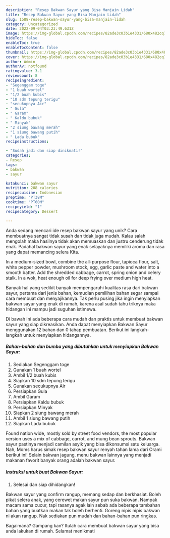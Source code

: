 ```yaml
---
description: "Resep Bakwan Sayur yang Bisa Manjain Lidah"
title: "Resep Bakwan Sayur yang Bisa Manjain Lidah"
slug: 1588-resep-bakwan-sayur-yang-bisa-manjain-lidah
category: Uncategorized
date: 2022-09-04T03:23:49.631Z
image: https://img-global.cpcdn.com/recipes/82ade3c03b1e4331/680x482cq70/bakwan-sayur-foto-resep-utama.jpg
hideToc: false
enableToc: true
enableTocContent: false
thumbnail: https://img-global.cpcdn.com/recipes/82ade3c03b1e4331/680x482cq70/bakwan-sayur-foto-resep-utama.jpg
cover: https://img-global.cpcdn.com/recipes/82ade3c03b1e4331/680x482cq70/bakwan-sayur-foto-resep-utama.jpg
author: Admin
authorAv: notfound
ratingvalue: 3.1
reviewcount: 8
recipeingredient:
- "Segenggam toge"
- "1 buah wortel"
- "1/2 buah kubis"
- "10 sdm tepung terigu"
- "secukupnya Air"
- " Gula"
- " Garam"
- " Kaldu bubuk"
- " Minyak"
- "2 siung bawang merah"
- "1 siung bawang putih"
- " Lada bubuk"
recipeinstructions:

- "Sudah jadi dan siap dinikmati!"
categories:
- Resep
tags:
- bakwan
- sayur

katakunci: bakwan sayur 
nutrition: 208 calories
recipecuisine: Indonesian
preptime: "PT38M"
cooktime: "PT60M"
recipeyield: "1"
recipecategory: Dessert

---
```





Anda sedang mencari ide resep bakwan sayur yang unik? Cara membuatnya sangat tidak susah dan tidak juga mudah. Kalau salah mengolah maka hasilnya tidak akan memuaskan dan justru cenderung tidak enak. Padahal bakwan sayur yang enak selayaknya memiliki aroma dan rasa yang dapat memancing selera Kita.





In a medium-sized bowl, combine the all-purpose flour, tapioca flour, salt, white pepper powder, mushroom stock, egg, garlic paste and water into a smooth batter. Add the shredded cabbage, carrot, spring onion and celery stalk. In a wok, heat enough oil for deep frying over medium high heat.

Banyak hal yang sedikit banyak mempengaruhi kualitas rasa dari bakwan sayur, pertama dari jenis bahan, kemudian pemilihan bahan segar sampai cara membuat dan menyajikannya. Tak perlu pusing jika ingin menyiapkan bakwan sayur yang enak di rumah, karena asal sudah tahu triknya maka hidangan ini mampu jadi suguhan istimewa.






Di bawah ini ada beberapa cara mudah dan praktis untuk membuat bakwan sayur yang siap dikreasikan. Anda dapat menyiapkan Bakwan Sayur menggunakan 12 bahan dan 0 tahap pembuatan. Berikut ini langkah-langkah untuk menyiapkan hidangannya.

<!--inarticleads1-->

##### Bahan-bahan dan bumbu yang dibutuhkan untuk menyiapkan Bakwan Sayur:

1. Sediakan Segenggam toge
1. Gunakan 1 buah wortel
1. Ambil 1/2 buah kubis
1. Siapkan 10 sdm tepung terigu
1. Gunakan secukupnya Air
1. Persiapkan  Gula
1. Ambil  Garam
1. Persiapkan  Kaldu bubuk
1. Persiapkan  Minyak
1. Siapkan 2 siung bawang merah
1. Ambil 1 siung bawang putih
1. Siapkan  Lada bubuk


Found nation wide, mostly sold by street food vendors, the most popular version uses a mix of cabbage, carrot, and mung bean sprouts. Bakwan sayur pastinya menjadi camilan asyik yang bisa dikonsumsi satu keluarga. Nah, Moms harus simak resep bakwan sayur renyah tahan lama dari Orami berikut ini! Selain bakwan jagung, menu bakwan lainnya yang menjadi makanan favorit banyak orang adalah bakwan sayur. 

<!--inarticleads2-->

##### Instruksi untuk buat Bakwan Sayur:


1. Selesai dan siap dihidangkan!

Bakwan sayur yang confirm rangup, memang sedap dan berkhasiat. Boleh pikat selera anak, yang cerewet makan sayur pun suka bakwan. Nampak macam sama cucur, tapi rasanya agak lain sebab ada beberapa tambahan bahan yang buatkan makan tak boleh berhenti. Goreng nipis nipis bakwan ni akan rangup. Nak sediakan pun mudah dan bahan-bahan pun ringkas. 

Bagaimana? Gampang kan? Itulah cara membuat bakwan sayur yang bisa anda lakukan di rumah. Selamat menikmati
